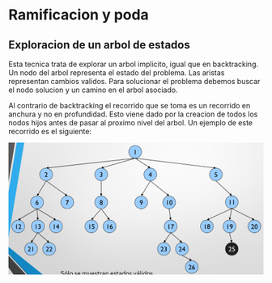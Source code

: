 # Ramificacion y poda
## Exploracion de un arbol de estados
Esta tecnica trata de explorar un arbol implicito, igual que en backtracking. Un nodo del arbol representa el estado del problema. Las aristas representan cambios validos.
Para solucionar el problema debemos buscar el nodo solucion y un camino en el arbol asociado.

Al contrario de backtracking el recorrido que se toma es un recorrido en anchura y no en profundidad. Esto viene dado por la creacion de todos los nodos hijos antes de pasar al proximo nivel del arbol. Un ejemplo de este recorrido es el siguiente:

![Recorrido en anchura](Recorrido_anchura.png)
